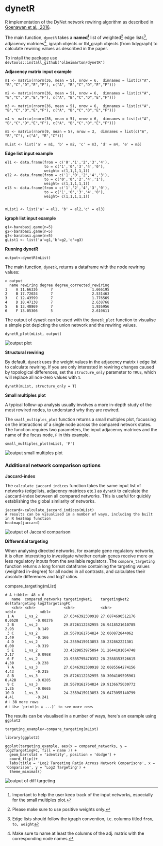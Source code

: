 # dynetR
R implementation of the DyNet network rewiring algorithm as described in [Goenawan et al., 2016](https://academic.oup.com/bioinformatics/article/32/17/2713/2450724).

The main function, `dynetR` takes a **named[^1]** list of weighted[^2] edge lists[^3], adjacency matrices[^4], igraph objects or tbl_graph objects (from tidygraph) to calculate rewiring values as described in the paper.

[^1]: Important to help the user keep track of the input networks, especially for the small multiples plot.
[^2]: Please make sure to use positive weights only.
[^3]: Edge lists should follow the igraph convention, i.e. columns titled `from, to, weight`
[^4]: Make sure to name at least the columns of the adj. matrix with the corresponding node names.

To install the package use
`devtools::install_github('olbeimarton/dynetR')`

**Adjacency matrix input example**

`m1 <- matrix(rnorm(36, mean = 5), nrow = 6,  dimnames = list(c("A", "B","C","D","E","F"),
                                                    c("A", "B","C","D","E","F")))`
                                                    
`m2 <- matrix(rnorm(36, mean = 5), nrow = 6,  dimnames = list(c("A", "B","C","D","E","F"),
                                                    c("A", "B","C","D","E","F")))`
                                                    
 `m3 <- matrix(rnorm(36, mean = 5), nrow = 6,  dimnames = list(c("A", "B","C","D","E","F"),
                                                    c("A", "B","C","D","E","F")))`
                                                    
 `m4 <- matrix(rnorm(36, mean = 5), nrow = 6,  dimnames = list(c("A", "B","C","D","E","F"),
                                                    c("A", "B","C","D","E","F")))`

`m5 <- matrix(rnorm(9, mean = 5), nrow = 3,  dimnames = list(c("A", "B","C"), c("A", "B","C")))`
                                                    
 `mList <- list('a' = m1, 'b' = m2, 'c' = m3, 'd' = m4, 'e' = m5)`

**Edge list input example**
```
el1 <- data.frame(from = c('0','1','2','3','4'),
                  to = c('1','0','3','4','0'),
                  weight= c(1,1,1,1,1))
el2 <- data.frame(from = c('1','0','2','4','3'),
                  to = c('0','0','2','4','1'),
                  weight= c(1,1,1,1,1))
el3 <- data.frame(from = c('1','2','4','3','0'),
                  to = c('1','0','3','4','0'),
                  weight= c(1,1,1,1,1))


mList1 <- list('a' = el1, 'b' = el2,'c' = el3)
```

**igraph list input example**
```
g1<-barabasi.game(n=5)
g2<-barabasi.game(n=5)
g3<-barabasi.game(n=5)
gList1 <- list('a'=g1,'b'=g2,'c'=g3)
```

**Running dynetR**
 
 `output<-dynetR(mList)`

The main function, `dynetR`, returns a dataframe with the node rewiring values: 
```
> output
  name rewiring degree degree_corrected_rewiring
1    A 11.66336      7                  1.666195
2    B 17.72024      7                  2.531463
3    C 12.43599      7                  1.776569
4    D 18.47138      7                  2.638768
5    E 13.48869      7                  1.926956
6    F 13.05306      5                  2.610611
```

The output of `dynetR` can be used with the `dynetR_plot` function to visualise a simple plot depicting the union network and the rewiring values.

`dynetR_plot(mList, output)`


![output plot](example_plot.png)


**Structural rewiring**

By default, `dynetR` uses the weight values in the adjacency matrix / edge list to calculate rewiring. If you are only interested in rewiring changes caused by topological differences, set the `structure_only` parameter to `TRUE`, which will replace all non-zero values with `1`.

`dynetR(mList, structure_only = T)`

**Small multiples plot**

A typical follow-up analysis usually involves a more in-depth study of the most rewired nodes, to understand why they are rewired. 

The `small_multiples_plot` function returns a small multiples plot, focussing on the interactions of a single node across the compared network states. The function requires two parameters, the input adjacency matrices and the name of the focus node, `F` in this example.

`small_multiples_plot(mList, 'F')`

![output small multiples plot](small_multiples_example.png)

### Additional network comparison options

**Jaccard-index**

The `calculate_jaccard_indices` function takes the same input list of networks (edgelists, adjacency matrices etc.) as `dynetR` to calculate the Jaccard-index between all compared networks. This is useful for quickly establishing the global similarity of networks.

```
jaccard<-calculate_jaccard_indices(mList)
# results can be visualised in a number of ways, including the built in R heatmap function
heatmap(jaccard)
```
![output of Jaccard comparison](jaccard_heatmap.png)

**Differential targeting**

When analysing directed networks, for example gene regulatory networks, it is often interesting to investigate whether certain genes receive more or less regulatory inputs from the available regulators. The `compare_targeting` function returns a long format dataframe containing the targeting values (weighted in-degree) for all nodes in all contrasts, and calculates their absolute differences and log2 ratios.

compare_targeting(mList)
```
# A tibble: 48 × 6
   name  compared_networks targetingNet1    targetingNet2    deltaTargeting log2TargetingFC
   <chr> <chr>             <chr>            <chr>                     <dbl>           <dbl>
 1 A     1_vs_2            27.6346392300918 27.6874690512176         0.0528        -0.00276
 2 B     1_vs_2            29.8726112282955 26.9418521610785         2.93           0.149  
 3 C     1_vs_2            28.5670161764824 32.060872844062          3.49          -0.166  
 4 D     1_vs_2            24.2359415913853 30.232862221301          6.00          -0.319  
 5 E     1_vs_2            33.4329853975894 31.2644101654748         2.17           0.0968 
 6 F     1_vs_2            23.9585795470352 28.2588353526615         4.30          -0.238  
 7 A     1_vs_3            27.6346392300918 32.0685564274156         4.43          -0.215  
 8 B     1_vs_3            29.8726112282955 30.3004109595961         0.428         -0.0205 
 9 C     1_vs_3            28.5670161764824 29.9136675030772         1.35          -0.0665 
10 D     1_vs_3            24.2359415913853 28.6473055140799         4.41          -0.241  
# ℹ 38 more rows
# ℹ Use `print(n = ...)` to see more rows
```
The results can be visualised in a number of ways, here's an example using `ggplot2`

```
targeting_example<-compare_targeting(mList)

library(ggplot2)

ggplot(targeting_example, aes(x = compared_networks, y = log2TargetingFC, fill = name )) +
  geom_bar(stat = 'identity', position = 'dodge') +
  coord_flip()+
  labs(title = 'Log2 Targeting Ratio Across Network Comparisons', x = 'Comparison', y = 'Log2 Targeting') +
  theme_minimal()
```

![output of diff targeting](targeting.png)
